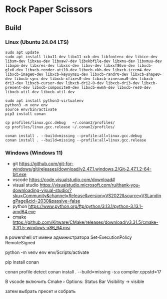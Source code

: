 # Rock Paper Scissors

## Build

### Linux (Ubuntu 24.04 LTS)

```
sudo apt update
sudo apt install libx11-dev libx11-xcb-dev libfontenc-dev libice-dev libsm-dev libxau-dev libxaw7-dev libxkbfile-dev libxmu-dev libxmuu-dev libxpm-dev libxres-dev libxss-dev libxv-dev libxxf86vm-dev libxcb-glx0-dev libxcb-render-util0-dev libxcb-xkb-dev libxcb-icccm4-dev libxcb-image0-dev libxcb-keysyms1-dev libxcb-randr0-dev libxcb-shape0-dev libxcb-sync-dev libxcb-xfixes0-dev libxcb-xinerama0-dev libxcb-dri3-dev libxcb-cursor-dev libxcb-dri2-0-dev libxcb-dri3-dev libxcb-present-dev libxcb-composite0-dev libxcb-ewmh-dev libxcb-res0-dev libxcb-util-dev libxcb-util-dev

sudo apt install python3-virtualenv
python3 -m venv env
source env/bin/activate
pip3 install conan

cp profiles/linux.gcc.debug   ~/.conan2/profiles/
cp profiles/linux.gcc.release ~/.conan2/profiles/

conan install . --build=missing --profile:all=linux.gcc.debug
conan install . --build=missing --profile:all=linux.gcc.release
```

### Windows (Windows 11)

- git https://github.com/git-for-windows/git/releases/download/v2.47.1.windows.2/Git-2.47.1.2-64-bit.exe
- vscode https://code.visualstudio.com/download#
- visual studio https://visualstudio.microsoft.com/ru/thank-you-downloading-visual-studio/?sku=Community&channel=Release&version=VS2022&source=VSLandingPage&cid=2030&passive=false
- python https://www.python.org/ftp/python/3.13.1/python-3.13.1-amd64.exe
- cmake https://github.com/Kitware/CMake/releases/download/v3.31.5/cmake-3.31.5-windows-x86_64.msi

в powershell от имени администратора
Set-ExecutionPolicy RemoteSigned

python -m venv env
env/Scripts/activate

pip install conan

conan profile detect
conan install . --build=missing -s:a compiler.cppstd=17

В vscode включить
Cmake › Options: Status Bar Visibility -> visible

затем выбрать пресет и собрать